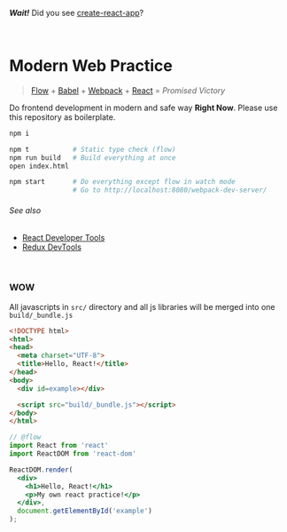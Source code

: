 **_Wait!_** Did you see [create-react-app](https://github.com/facebookincubator/create-react-app)?

<br>

Modern Web Practice
========
> [Flow] + [Babel] + [Webpack] + [React] = *Promised Victory*

Do frontend development in modern and safe way **Right Now**. Please use this
repository as boilerplate.

```bash
npm i

npm t           # Static type check (flow)
npm run build   # Build everything at once
open index.html

npm start       # Do everything except flow in watch mode
                # Go to http://localhost:8080/webpack-dev-server/
```
###### See also
- [React Developer Tools](https://chrome.google.com/webstore/detail/react-developer-tools/fmkadmapgofadopljbjfkapdkoienihi)
- [Redux DevTools](https://chrome.google.com/webstore/detail/redux-devtools/lmhkpmbekcpmknklioeibfkpmmfibljd)

<br>

### WOW
All javascripts in `src/` directory and all js libraries will be merged into one
`build/_bundle.js`
```html
<!DOCTYPE html>
<html>
<head>
  <meta charset="UTF-8">
  <title>Hello, React!</title>
</head>
<body>
  <div id=example></div>

  <script src="build/_bundle.js"></script>
</body>
</html>
```
```jsx
// @flow
import React from 'react'
import ReactDOM from 'react-dom'

ReactDOM.render(
  <div>
    <h1>Hello, React!</h1>
    <p>My own react practice!</p>
  </div>,
  document.getElementById('example')
);
```

[Flow]: http://flowtype.org/
[Babel]: https://babeljs.io/
[React]: https://facebook.github.io/react/
[Webpack]: https://webpack.github.io/
